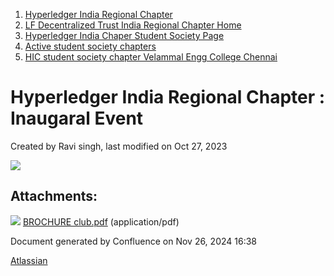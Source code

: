 1. [Hyperledger India Regional Chapter](index.html)
2. [LF Decentralized Trust India Regional Chapter Home](LF-Decentralized-Trust-India-Regional-Chapter-Home_19169282.html)
3. [Hyperledger India Chaper Student Society Page](Hyperledger-India-Chaper-Student-Society-Page_19169775.html)
4. [Active student society chapters](Active-student-society-chapters_19170944.html)
5. [HIC student society chapter Velammal Engg College Chennai](HIC-student-society-chapter-Velammal-Engg-College-Chennai_19171284.html)

# Hyperledger India Regional Chapter : Inaugaral Event

Created by Ravi singh, last modified on Oct 27, 2023

[![](attachments/thumbnails/19171369/19171370)](attachments/19171369/19171370.pdf)

## Attachments:

![](images/icons/bullet_blue.gif) [BROCHURE club.pdf](attachments/19171369/19171370.pdf) (application/pdf)

Document generated by Confluence on Nov 26, 2024 16:38

[Atlassian](http://www.atlassian.com/)
